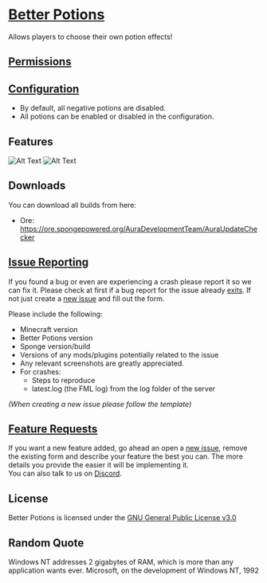 # [Better Potions](https://github.com/AuraDevelopmentTeam/Better-Potions)


Allows players to choose their own potion effects!

## [Permissions](https://github.com/AuraDevelopmentTeam/Better-Potions/blob/master/src/main/java/net/dirtcraft/julian/betterpotions/Utilities/Permissions.java)

## [Configuration](https://paste.gg/p/anonymous/bcb52828b3fa4c619dfdb25f4b16907e)
- By default, all negative potions are disabled.
- All potions can be enabled or disabled in the configuration.

## Features
![Alt Text](https://i.ibb.co/w0KcHRP/ezgif-1-98f3438a5b88.gif)
![Alt Text](https://i.ibb.co/bJfPZ33/ezgif-com-video-to-gif.gif)

## Downloads

You can download all builds from here:

- Ore: https://ore.spongepowered.org/AuraDevelopmentTeam/AuraUpdateChecker

## [Issue Reporting](https://github.com/AuraDevelopmentTeam/Better-Potions/issues)

If you found a bug or even are experiencing a crash please report it so we can fix it. Please check at first if a bug report for the issue already
[exits](https://github.com/AuraDevelopmentTeam/Better-Potions/issues). If not just create a
[new issue](https://github.com/AuraDevelopmentTeam/Better-Potions/issues/new) and fill out the form.

Please include the following:

* Minecraft version
* Better Potions version
* Sponge version/build
* Versions of any mods/plugins potentially related to the issue
* Any relevant screenshots are greatly appreciated.
* For crashes:
  * Steps to reproduce
  * latest.log (the FML log) from the log folder of the server

*(When creating a new issue please follow the template)*

## [Feature Requests](https://github.com/AuraDevelopmentTeam/Better-Potions/issues)

If you want a new feature added, go ahead an open a [new issue](https://github.com/AuraDevelopmentTeam/InvSync/AuraUpdateChecker/new), remove the existing form and
describe your feature the best you can. The more details you provide the easier it will be implementing it.  
You can also talk to us on [Discord](https://discord.me/bungeechat).

## License

Better Potions is licensed under the [GNU General Public License v3.0](https://www.gnu.org/licenses/gpl-3.0.html)

## Random Quote
Windows NT addresses 2 gigabytes of RAM, which is more than any application wants ever. 
Microsoft, on the development of Windows NT, 1992
